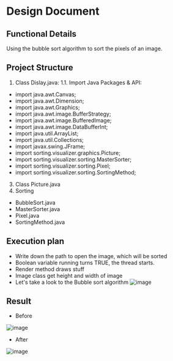 # Design Document
## Functional Details 
Using the bubble sort algorithm to sort the pixels of an image.
## Project Structure
1. Class Dislay.java:
1.1. Import Java Packages & API:
- import java.awt.Canvas;
- import java.awt.Dimension;
- import java.awt.Graphics;
- import java.awt.image.BufferStrategy;
- import java.awt.image.BufferedImage;
- import java.awt.image.DataBufferInt;
- import java.util.ArrayList;
- import java.util.Collections;
- import javax.swing.JFrame;
- import sorting.visualizer.graphics.Picture;
- import sorting.visualizer.sorting.MasterSorter;
- import sorting.visualizer.sorting.Pixel;
- import sorting.visualizer.sorting.SortingMethod;

3. Class Picture.java
4. Sorting 
- BubbleSort.java
- MasterSorter.java
- Pixel.java
- SortingMethod.java
## Execution plan
- Write down the path to open the image, which will be sorted
- Boolean variable running turns TRUE, the thread starts.
- Render method draws stuff
- Image class get height and width of image
- Let's take a look to the Bubble sort algorithm
![image](https://user-images.githubusercontent.com/85243027/120709314-5f376780-c4c5-11eb-9d0b-f071c50edfe1.png)

## Result
- Before
 
![image](https://user-images.githubusercontent.com/85243027/120708780-ae30cd00-c4c4-11eb-80e0-162bd35eca19.png)
- After

![image](https://user-images.githubusercontent.com/85243027/120708988-f819b300-c4c4-11eb-8b2c-94b5f29ff37a.png)

